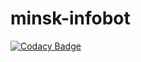 # minsk-infobot
[![Codacy Badge](https://api.codacy.com/project/badge/Grade/9d25900626ea40e2bd371c9668e0e41a)](https://app.codacy.com/app/quetza1coatl/minsk-infobot?utm_source=github.com&utm_medium=referral&utm_content=quetza1coatl/minsk-infobot&utm_campaign=Badge_Grade_Dashboard)